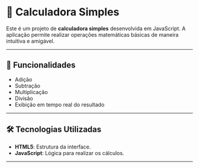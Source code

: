 # 🧮 Calculadora Simples

Este é um projeto de **calculadora simples** desenvolvida em JavaScript. A aplicação permite realizar operações matemáticas básicas de maneira intuitiva e amigável.

---

## 🚀 **Funcionalidades**
- Adição
- Subtração
- Multiplicação
- Divisão
- Exibição em tempo real do resultado

---

## 🛠️ **Tecnologias Utilizadas**
- **HTML5**: Estrutura da interface.
- **JavaScript**: Lógica para realizar os cálculos.

---

